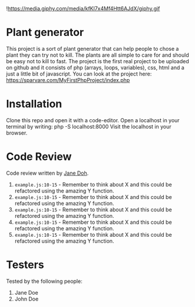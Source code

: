 !https://media.giphy.com/media/kfKl7x4Mf4Htt6AJdX/giphy.gif

# Plant generator

This project is a sort of plant generator that can help people to chose a plant they can try not to kill. The plants are all simple to care for and should be easy not to kill to fast. The project is the first real project to be uploaded on github and it consists of php (arrays, loops, variables), css, html and a just a little bit of javascript. You can look at the project here: https://sparvare.com/MyFirstPhpProject/index.php



# Installation

Clone this repo and open it with a code-editor.
Open a localhost in your terminal by writing: php -S localhost:8000
Visit the localhost in your browser.

# Code Review

Code review written by [Jane Doh](https://github.com/username).

1. `example.js:10-15` - Remember to think about X and this could be refactored using the amazing Y function.
2. `example.js:10-15` - Remember to think about X and this could be refactored using the amazing Y function.
3. `example.js:10-15` - Remember to think about X and this could be refactored using the amazing Y function.
4. `example.js:10-15` - Remember to think about X and this could be refactored using the amazing Y function.
5. `example.js:10-15` - Remember to think about X and this could be refactored using the amazing Y function.

# Testers

Tested by the following people:

1. Jane Doe
2. John Doe
